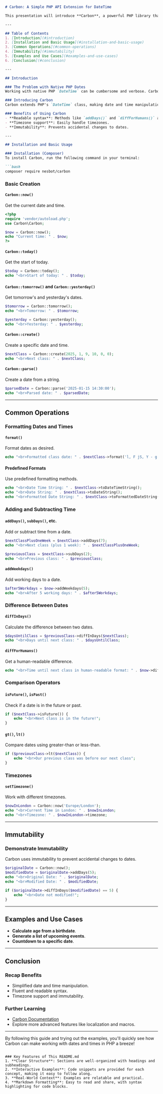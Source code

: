 ```markdown
# Carbon: A Simple PHP API Extension for DateTime

This presentation will introduce **Carbon**, a powerful PHP library that makes working with dates and times easier and more intuitive. We'll explore its features through interactive examples that you can try out during the session.

---

## Table of Contents
1. [Introduction](#introduction)
2. [Installation and Basic Usage](#installation-and-basic-usage)
3. [Common Operations](#common-operations)
4. [Immutability](#immutability)
5. [Examples and Use Cases](#examples-and-use-cases)
6. [Conclusion](#conclusion)

---

## Introduction

### The Problem with Native PHP Dates
Working with native PHP `DateTime` can be cumbersome and verbose. Carbon simplifies this by providing a clean, fluent API.

### Introducing Carbon
Carbon extends PHP's `DateTime` class, making date and time manipulation easier and more readable.

### Benefits of Using Carbon
- **Readable syntax**: Methods like `addDays()` and `diffForHumans()` are intuitive.
- **Timezone support**: Easily handle timezones.
- **Immutability**: Prevents accidental changes to dates.

---

## Installation and Basic Usage

### Installation (Composer)
To install Carbon, run the following command in your terminal:

```bash
composer require nesbot/carbon
```

### Basic Creation

#### `Carbon::now()`
Get the current date and time.

```php
<?php
require 'vendor/autoload.php';
use Carbon\Carbon;

$now = Carbon::now();
echo "Current time: " . $now;
?>
```

#### `Carbon::today()`
Get the start of today.

```php
$today = Carbon::today();
echo "<br>Start of today: " . $today;
```

#### `Carbon::tomorrow()` and `Carbon::yesterday()`
Get tomorrow's and yesterday's dates.

```php
$tomorrow = Carbon::tomorrow();
echo "<br>Tomorrow: " . $tomorrow;

$yesterday = Carbon::yesterday();
echo "<br>Yesterday: " . $yesterday;
```

#### `Carbon::create()`
Create a specific date and time.

```php
$nextClass = Carbon::create(2025, 1, 9, 10, 0, 0);
echo "<br>Next class: " . $nextClass;
```

#### `Carbon::parse()`
Create a date from a string.

```php
$parsedDate = Carbon::parse('2025-01-15 14:30:00');
echo "<br>Parsed date: " . $parsedDate;
```

---

## Common Operations

### Formatting Dates and Times

#### `format()`
Format dates as desired.

```php
echo "<br>Formatted class date: " . $nextClass->format('l, F jS, Y - g:i A');
```

#### Predefined Formats
Use predefined formatting methods.

```php
echo "<br>Date Time String: " . $nextClass->toDateTimeString();
echo "<br>Date String: " . $nextClass->toDateString();
echo "<br>Formatted Date String: " . $nextClass->toFormattedDateString();
```

### Adding and Subtracting Time

#### `addDays()`, `subDays()`, etc.
Add or subtract time from a date.

```php
$nextClassPlusOneWeek = $nextClass->addDays(7);
echo "<br>Next class (plus 1 week): " . $nextClassPlusOneWeek;

$previousClass = $nextClass->subDays(2);
echo "<br>Previous class: " . $previousClass;
```

#### `addWeekdays()`
Add working days to a date.

```php
$after5Workdays = $now->addWeekdays(5);
echo "<br>After 5 working days: " . $after5Workdays;
```

### Difference Between Dates

#### `diffInDays()`
Calculate the difference between two dates.

```php
$daysUntilClass = $previousClass->diffInDays($nextClass);
echo "<br>Days until next class: " . $daysUntilClass;
```

#### `diffForHumans()`
Get a human-readable difference.

```php
echo "<br>Time until next class in human-readable format: " . $now->diffForHumans($nextClass);
```

### Comparison Operators

#### `isFuture()`, `isPast()`
Check if a date is in the future or past.

```php
if ($nextClass->isFuture()) {
    echo "<br>Next class is in the future!";
}
```

#### `gt()`, `lt()`
Compare dates using greater-than or less-than.

```php
if ($previousClass->lt($nextClass)) {
    echo "<br>Our previous class was before our next class";
}
```

### Timezones

#### `setTimezone()`
Work with different timezones.

```php
$nowInLondon = Carbon::now('Europe/London');
echo "<br>Current Time in London: " . $nowInLondon;
echo "<br>Timezone: " . $nowInLondon->timezone;
```

---

## Immutability

### Demonstrate Immutability
Carbon uses immutability to prevent accidental changes to dates.

```php
$originalDate = Carbon::now();
$modifiedDate = $originalDate->addDays(5);
echo "<br>Original Date: " . $originalDate;
echo "<br>Modified Date: " . $modifiedDate;

if ($originalDate->diffInDays($modifiedDate) == 5) {
    echo "<br>Date not modified!";
}
```

---

## Examples and Use Cases

- **Calculate age from a birthdate**.
- **Generate a list of upcoming events**.
- **Countdown to a specific date**.

---

## Conclusion

### Recap Benefits
- Simplified date and time manipulation.
- Fluent and readable syntax.
- Timezone support and immutability.

### Further Learning
- [Carbon Documentation](https://carbon.nesbot.com/docs/)
- Explore more advanced features like localization and macros.

---

By following this guide and trying out the examples, you'll quickly see how Carbon can make working with dates and times in PHP a breeze!
```

### Key Features of This README.md
1. **Clear Structure**: Sections are well-organized with headings and subheadings.
2. **Interactive Examples**: Code snippets are provided for each concept, making it easy to follow along.
3. **Real-World Context**: Examples are relatable and practical.
4. **Markdown Formatting**: Easy to read and share, with syntax highlighting for code blocks.
